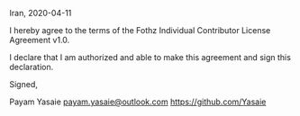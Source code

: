 Iran, 2020-04-11

I hereby agree to the terms of the Fothz Individual Contributor License
Agreement v1.0.

I declare that I am authorized and able to make this agreement and sign this
declaration.

Signed,

Payam Yasaie <payam.yasaie@outlook.com> https://github.com/Yasaie
